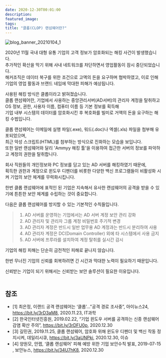 ```yaml
---
date: 2020-12-30T00:01:00
description: 
featured_image: 
tags: 
title: "클롭(CLOP) 랜섬웨어란?"
---
```


![blog_banner_20210104_1](https://github.com/user-attachments/assets/0aae715c-e490-4577-96a7-0adac9ced2da)


2020년 11월 국내 대형 유통 기업의 고객 정보가 암호화되는 해킹 사건이 발생했습니다.<br>
추가적인 확산을 막기 위해 사내 네트워크를 차단하면서 영업활동이 잠시 중단되었습니다.<br> 
해커조직은 데이터 복구를 위한 조건으로 고액의 돈을 요구하며 협박하였고, 이로 인해 기업의 영업 활동과 브랜드 네임에 막대한 피해가 예상됩니다.

사용된 해킹 방식은 클롭이라고 밝혀졌습니다.<br>
클롭 랜섬웨어란, 기업에서 사용하는 중앙관리서버(AD서버)의 관리자 계정을 탈취하고<br> 
OS 정보, 권한, 사용자 이름, 컴퓨터 이름 등 기본 정보를 획득해<br> 
기업 내부 시스템의 데이터를 암호화시킨 후 복호화를 빌미로 거액의 돈을 요구하는 해킹 수법입니다.

클롭 랜섬웨어는 이메일에 실행 파일(.exe), 워드(.doc)나 엑셀(.xls) 파일을 첨부해 유포되었으며,<br> 
최근 악성 스크립트(HTML)를 첨부하는 방식으로 진화하는 모습을 보입니다.<br>
또한 일반 랜섬웨어와 달리 'Ammyy 해킹 툴'을 이용하여 접근한 서버의 정보를 파악하고 계정의 권한을 탈취합니다.

회사 직원들의 개인정보와 PC 정보를 담고 있는 AD 서버를 해킹하였기 때문에,<br> 
획득한 권한과 계정으로 윈도우 디펜더를 비롯한 다양한 백신 프로그램들이 비활성화 시켜 기업의 보안 체계를 무력화시킵니다.

한번 클롭 랜섬웨어에 표적인 된 기업은 지속해서 유사한 랜섬웨어의 공격을 받을 수 있기에 튼튼한 보안 체계를 수립하는 것이 중요합니다.

다음은 클롭 랜섬웨어를 방지할 수 있는 기본적인 수칙들입니다.
> 1. AD 서버를 운영하는 기업에서는 AD 서버 계정 보안 관리 강화
> 2. AD 관리자 및 관리자 그룹 계정 비밀번호 주기적 변경
> 3. AD 관리자 계정은 반드시 일반 업무용 AD 계정과는 반드시 분리하여 사용
> 4. AD 관리자 계정은 DC(Domain Controller) 외에 타 시스템에서 사용 금지
> 5. AD 서버에 프루라를 설치하여 계정 탈취를 실시간 감시

기업의 해킹 피해는 단순히 금전적인 피해로 끝나지 않습니다.

한번 무너진 기업의 신뢰를 회복하려면 긴 시간과 막대한 노력이 필요하기 때문입니다.

신뢰받는 기업이 되기 위해서는 신뢰받는 보안 솔루션이 필요한 이유입니다.<br><br>

## 참조
- [1] 최은정, 이랜드 공격 랜섬웨어는 ‘클롭’…”공격 경로 조사중”, 아이뉴스24, https://bit.ly/3rD3aM8, 2020.11.23, IT과학
- [2] 한국인터넷진흥원, 2019.02.22, “기업 윈도우 서버를 공격하는 신종 랜섬웨어 감염 확산 주의”, https://bit.ly/3rDFU0p, 2020.12.30
- [3] 길민권,  2019.11.25, 클롭 랜섬웨어, 암호화 위해 윈도우 디펜더 및 백신 작동 정지시켜, 데일리시큐, https://bit.ly/3aUNPki, 2020.12.30, 이슈
- [4] 양원모, 안랩, ‘클롭 랜섬웨어’ 피해 예방 위한 기업 보안수칙 발표, 2019-07-15 , 보안뉴스, https://bit.ly/34U7hK8, 2020.12.30
